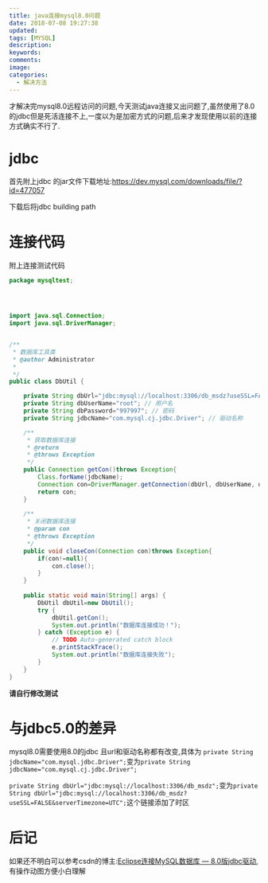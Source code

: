 ```yaml
---
title: java连接mysql8.0问题
date: 2018-07-08 19:27:38
updated:
tags: [MYSQL]
description:
keywords:
comments:
image:
categories:
  - 解决方法
---
```

才解决完mysql8.0远程访问的问题,今天测试java连接又出问题了,虽然使用了8.0的jdbc但是死活连接不上,一度以为是加密方式的问题,后来才发现使用以前的连接方式确实不行了.
<!--more-->

# jdbc #
首先附上jdbc 的jar文件下载地址:https://dev.mysql.com/downloads/file/?id=477057

下载后将jdbc building path

# 连接代码 #
附上连接测试代码
```java
package mysqltest;




import java.sql.Connection;
import java.sql.DriverManager;


/**
 * 数据库工具类
 * @author Administrator
 *
 */
public class DbUtil {

	private String dbUrl="jdbc:mysql://localhost:3306/db_msdz?useSSL=FALSE&serverTimezone=UTC"; // 数据库连接地址
	private String dbUserName="root"; // 用户名
	private String dbPassword="997997"; // 密码
	private String jdbcName="com.mysql.cj.jdbc.Driver"; // 驱动名称

	/**
	 * 获取数据库连接
	 * @return
	 * @throws Exception
	 */
	public Connection getCon()throws Exception{
		Class.forName(jdbcName);
		Connection con=DriverManager.getConnection(dbUrl, dbUserName, dbPassword);
		return con;
	}
	
	/**
	 * 关闭数据库连接
	 * @param con
	 * @throws Exception
	 */
	public void closeCon(Connection con)throws Exception{
		if(con!=null){
			con.close();
		}
	}
	
	public static void main(String[] args) {
		DbUtil dbUtil=new DbUtil();
		try {
			dbUtil.getCon();
			System.out.println("数据库连接成功！");
		} catch (Exception e) {
			// TODO Auto-generated catch block
			e.printStackTrace();
			System.out.println("数据库连接失败");
		}
	}
}


```
**请自行修改测试**

# 与jdbc5.0的差异 #
mysql8.0需要使用8.0的jdbc 且url和驱动名称都有改变,具体为
` private String jdbcName="com.mysql.jdbc.Driver"; `变为` private String jdbcName="com.mysql.cj.jdbc.Driver"; `

` private String dbUrl="jdbc:mysql://localhost:3306/db_msdz"; `变为` private String dbUrl="jdbc:mysql://localhost:3306/db_msdz?useSSL=FALSE&serverTimezone=UTC"; `这个链接添加了时区

# 后记 #
如果还不明白可以参考csdn的博主:[Eclipse连接MySQL数据库 — 8.0版jdbc驱动](https://blog.csdn.net/yangdan1025/article/details/80591012),有操作动图方便小白理解